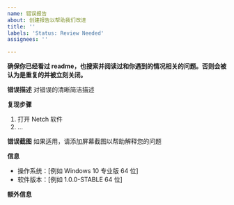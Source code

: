 ```yaml
---
name: 错误报告
about: 创建报告以帮助我们改进
title: ''
labels: 'Status: Review Needed'
assignees: ''

---
```


**确保你已经看过 readme，也搜索并阅读过和你遇到的情况相关的问题。否则会被认为是重复的并被立刻关闭。**

**错误描述**
对错误的清晰简洁描述

**复现步骤**
1. 打开 Netch 软件
2. ...

**错误截图**
如果适用，请添加屏幕截图以帮助解释您的问题

**信息**
 - 操作系统：[例如 Windows 10 专业版 64 位]
 - 软件版本：[例如 1.0.0-STABLE 64 位]

**额外信息**

